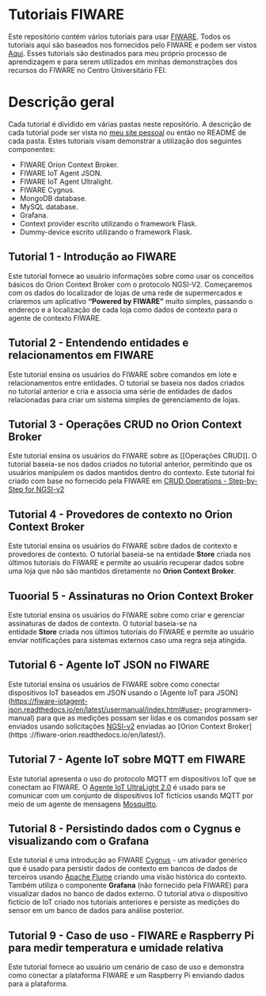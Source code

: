 # Tutoriais FIWARE

Este repositório contém vários tutoriais para usar [FIWARE](https://www.fiware.org/). Todos os tutoriais aqui são baseados nos fornecidos pelo FIWARE e podem ser vistos [Aqui](https://fiware-tutorials.readthedocs.io/en/latest/). Esses tutoriais são destinados para meu próprio processo de aprendizagem e para serem utilizados em minhas demonstrações dos recursos do FIWARE no Centro Universitário FEI.

# Descrição geral

Cada tutorial é dividido em várias pastas neste repositório. A descrição de cada tutorial pode ser vista no [meu site pessoal](https://rafaelalvesitm.com/) ou então no README de cada pasta. Estes tutoriais visam demonstrar a utilização dos seguintes componentes:

- FIWARE Orion Context Broker.
- FIWARE IoT Agent JSON.
- FIWARE IoT Agent Ultralight.
- FIWARE Cygnus.
- MongoDB database.
- MySQL database.
- Grafana.
- Context provider escrito utilizando o framework Flask.
- Dummy-device escrito utilizando o framework Flask.

## Tutorial 1 - Introdução ao FIWARE

Este tutorial fornece ao usuário informações sobre como usar os conceitos básicos do Orion Context Broker com o protocolo NGSI-V2. Começaremos com os dados do localizador de lojas de uma rede de supermercados e criaremos um aplicativo __“Powered by FIWARE”__ muito simples, passando o endereço e a localização de cada loja como dados de contexto para o agente de contexto FIWARE.

## Tutorial 2 - Entendendo entidades e relacionamentos em FIWARE

Este tutorial ensina os usuários do FIWARE sobre comandos em lote e relacionamentos entre entidades. O tutorial se baseia nos dados criados no tutorial anterior e cria e associa uma série de entidades de dados relacionadas para criar um sistema simples de gerenciamento de lojas. 

## Tutorial 3 - Operações CRUD no Orion Context Broker

Este tutorial ensina os usuários do FIWARE sobre as [[Operações CRUD]]. O tutorial baseia-se nos dados criados no tutorial anterior, permitindo que os usuários manipulem os dados mantidos dentro do contexto. Este tutorial foi criado com base no fornecido pela FIWARE em [CRUD Operations - Step-by-Step for NGSI-v2](https://fiware-tutorials.readthedocs.io/en/latest/crud-operations.html)

## Tutorial 4 - Provedores de contexto no Orion Context Broker

Este tutorial ensina os usuários do FIWARE sobre dados de contexto e provedores de contexto. O tutorial baseia-se na entidade **Store** criada nos últimos tutoriais do FIWARE e permite ao usuário recuperar dados sobre uma loja que não são mantidos diretamente no **Orion Context Broker**.

## Tuoorial 5 - Assinaturas no Orion Context Broker

Este tutorial ensina os usuários do FIWARE sobre como criar e gerenciar assinaturas de dados de contexto. O tutorial baseia-se na entidade **Store** criada nos últimos tutoriais do FIWARE e permite ao usuário enviar notificações para sistemas externos caso uma regra seja atingida. 

## Tutorial 6 - Agente IoT JSON no FIWARE

Este tutorial ensina os usuários de FIWARE sobre como conectar dispositivos IoT baseados em JSON usando o [Agente IoT para JSON](https://fiware-iotagent-json.readthedocs.io/en/latest/usermanual/index.html#user- programmers-manual) para que as medições possam ser lidas e os comandos possam ser enviados usando solicitações [NGSI-v2](https://fiware.github.io/specifications/OpenAPI/ngsiv2) enviadas ao [Orion Context Broker](https ://fiware-orion.readthedocs.io/en/latest/).

## Tutorial 7 - Agente IoT sobre MQTT em FIWARE

Este tutorial apresenta o uso do protocolo MQTT em dispositivos IoT que se conectam ao FIWARE. O [Agente IoT UltraLight 2.0](https://fiware-iotagent-ul.readthedocs.io/en/latest/usermanual/index.html#user-programmers-manual) é usado para se comunicar com um conjunto de dispositivos IoT fictícios usando MQTT por meio de um agente de mensagens [Mosquitto](https://mosquitto.org/).

## Tutorial 8 - Persistindo dados com o Cygnus e visualizando com o Grafana

Este tutorial é uma introdução ao FIWARE [Cygnus](https://fiware-cygnus.readthedocs.io/en/latest/) - um ativador genérico que é usado para persistir dados de contexto em bancos de dados de terceiros usando [Apache Flume]( https://flume.apache.org/) criando uma visão histórica do contexto. Também utiliza o componente **Grafana** (não fornecido pela FIWARE) para visualizar dados no banco de dados externo. O tutorial ativa o dispositivo fictício de IoT criado nos tutoriais anteriores e persiste as medições do sensor em um banco de dados para análise posterior.


## Tutorial 9 - Caso de uso - FIWARE e Raspberry Pi para medir temperatura e umidade relativa

Este tutorial fornece ao usuário um cenário de caso de uso e demonstra como conectar a plataforma FIWARE e um Raspberry Pi enviando dados para a plataforma.